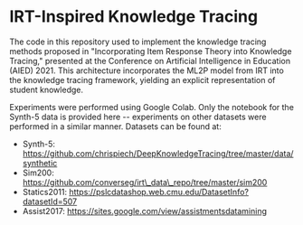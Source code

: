 # IRT-Inspired Knowledge Tracing

The code in this repository used to implement the knowledge tracing methods proposed in "Incorporating Item Response Theory into Knowledge Tracing," presented at the Conference on Artificial Intelligence in Education (AIED) 2021. This architecture incorporates the ML2P model from IRT into the knowledge tracing framework, yielding an explicit representation of student knowledge.

Experiments were performed using Google Colab. Only the notebook for the Synth-5 data is provided here -- experiments on other datasets were performed in a similar manner. Datasets can be found at:
- Synth-5: https://github.com/chrispiech/DeepKnowledgeTracing/tree/master/data/synthetic
- Sim200: https://github.com/converseg/irt\_data\_repo/tree/master/sim200
- Statics2011: https://pslcdatashop.web.cmu.edu/DatasetInfo?datasetId=507
- Assist2017: https://sites.google.com/view/assistmentsdatamining
